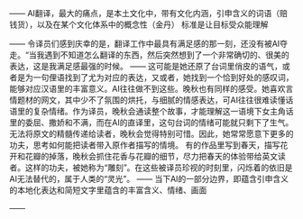 ——
AI翻译，最大的痛点，是本土文化中，带有文化内涵，引申含义的词语（赔钱货），以及在某个文化体系中的概念性（金丹）
标准是让目标受众能理解

——
令译员们感到庆幸的是，翻译工作中最具有满足感的那一刻，还没有被AI夺走。“当我遇到不知道怎么翻译的东西，然后突然想到了一个非常确切的、很美的表达，这是我满足感最强的时候。
——
这可能是她还原了台词里俏皮的语气，或者是为一句俚语找到了尤为对应的表达，又或者，她找到一个恰到好处的感叹词，能够对应汉语里的丰富意义。AI往往做不到这些。晚秋也有同样的感受。她喜欢言情题材的网文，其中少不了氛围的烘托，与细腻的情感表达，可AI往往很难读懂话语里的复杂情绪。作为译员，晚秋会通读整个故事，才能理解这一语境下女主角话里的委屈、撒娇和不满，而在AI的直译里，这句台词的情绪可能就只剩下了生气。无法将原文的精髓传递给读者，晚秋会觉得特别可惜。因此，她常常愿意下更多的功夫，思考如何能把读者带入原作者描写的情境。
有的作品里写到春天，描写花开和花瓣的掉落，晚秋会抓住花香与花瓣的细节，尽力把春天的体验带给英文读者。这样的功夫，被她称为“雕刻”。在这些被译员珍视的时刻里，闪烁着的依旧是AI无法替代的，属于人类的“灵光”。
——
当下AI的一部分边界，即蕴含引申含义的本地化表达和简短文字里蕴含的丰富含义、情绪、画面

——

